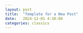 ```yaml
---
layout: post
title:  "Template for a New Post"
date:   2024-12-01 4:30:00
categories: classics
---
```


